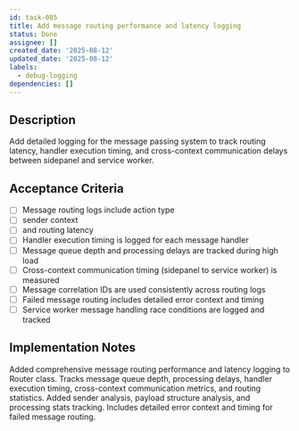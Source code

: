```yaml
---
id: task-085
title: Add message routing performance and latency logging
status: Done
assignee: []
created_date: '2025-08-12'
updated_date: '2025-08-12'
labels:
  - debug-logging
dependencies: []
---
```


## Description

Add detailed logging for the message passing system to track routing latency, handler execution timing, and cross-context communication delays between sidepanel and service worker.

## Acceptance Criteria

- [ ] Message routing logs include action type
- [ ] sender context
- [ ] and routing latency
- [ ] Handler execution timing is logged for each message handler
- [ ] Message queue depth and processing delays are tracked during high load
- [ ] Cross-context communication timing (sidepanel to service worker) is measured
- [ ] Message correlation IDs are used consistently across routing logs
- [ ] Failed message routing includes detailed error context and timing
- [ ] Service worker message handling race conditions are logged and tracked

## Implementation Notes

Added comprehensive message routing performance and latency logging to Router class. Tracks message queue depth, processing delays, handler execution timing, cross-context communication metrics, and routing statistics. Added sender analysis, payload structure analysis, and processing stats tracking. Includes detailed error context and timing for failed message routing.
